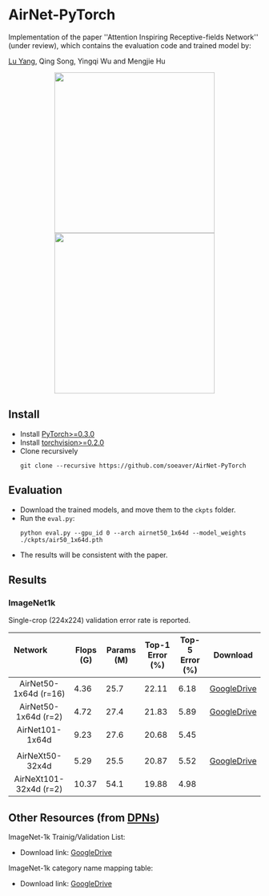 # AirNet-PyTorch
Implementation of the paper ''Attention Inspiring Receptive-fields Network'' (under review), which contains the evaluation code and trained model by:

[Lu Yang](https://github.com/soeaver), Qing Song, Yingqi Wu and Mengjie Hu

<p align="center">
<img src="https://github.com/soeaver/AirNet-PyTorch/blob/master/images/air_bottleneck.png" height="320">
<img src="https://github.com/soeaver/AirNet-PyTorch/blob/master/images/air_module.png" height="320">
</p>


## Install
* Install [PyTorch>=0.3.0](http://pytorch.org/)
* Install [torchvision>=0.2.0](http://pytorch.org/)
* Clone recursively
  ```
  git clone --recursive https://github.com/soeaver/AirNet-PyTorch
  ```

## Evaluation
* Download the trained models, and move them to the `ckpts` folder.
* Run the `eval.py`:
  ```
  python eval.py --gpu_id 0 --arch airnet50_1x64d --model_weights ./ckpts/air50_1x64d.pth
  ```
* The results will be consistent with the paper.


## Results

### ImageNet1k
Single-crop (224x224) validation error rate is reported. 

| Network                 | Flops (G) | Params (M) | Top-1 Error (%) | Top-5 Error (%) | Download |
| :---------------------: | --------- |----------- | --------------- | --------------- | -------- |
| AirNet50-1x64d (r=16)   | 4.36      | 25.7       | 22.11           | 6.18            | [GoogleDrive](https://drive.google.com/open?id=1oUHnx8pw9YRJshN2biLoh_H1I4efoTWE) |
| AirNet50-1x64d (r=2)    | 4.72      | 27.4       | 21.83           | 5.89            | [GoogleDrive](https://drive.google.com/open?id=1rOA9ciKbEKMkiDO3g3qY06goXZR9hO-Y) |
| AirNet101-1x64d         | 9.23      | 27.6       | 20.68           | 5.45            |          |
|                         |           |            |                 |                 |          |
| AirNeXt50-32x4d         | 5.29      | 25.5       | 20.87           | 5.52            | [GoogleDrive](https://drive.google.com/open?id=1xLcPHN1NCONtpDKNXDEIKhAn475mYD-L) |
| AirNeXt101-32x4d (r=2)  | 10.37     | 54.1       | 19.88           | 4.98            |          |


## Other Resources (from [DPNs](https://github.com/cypw/DPNs))

ImageNet-1k Trainig/Validation List:
- Download link: [GoogleDrive](https://goo.gl/Ne42bM)

ImageNet-1k category name mapping table:
- Download link: [GoogleDrive](https://goo.gl/YTAED5)

